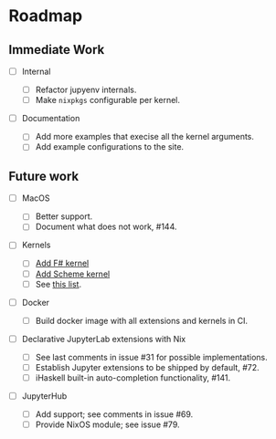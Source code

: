 # Roadmap

## Immediate Work

- [ ] Internal

    - [ ] Refactor jupyenv internals.
    - [ ] Make `nixpkgs` configurable per kernel.

- [ ] Documentation

    - [ ] Add more examples that execise all the kernel arguments.
    - [ ] Add example configurations to the site.

## Future work

- [ ] MacOS

    - [ ] Better support.
    - [ ] Document what does not work, #144.

- [ ] Kernels

    - [ ] [Add F# kernel](https://github.com/tweag/jupyenv/issues/393)
    - [ ] [Add Scheme kernel](https://github.com/tweag/jupyenv/issues/441)
    - [ ] See [this list](https://github.com/tweag/jupyenv/issues/79#issuecomment-670774373).

- [ ] Docker

    - [ ] Build docker image with all extensions and kernels in CI.

- [ ] Declarative JupyterLab extensions with Nix

    - [ ] See last comments in issue #31 for possible implementations.
    - [ ] Establish Jupyter extensions to be shipped by default, #72.
    - [ ] iHaskell built-in auto-completion functionality, #141.

- [ ] JupyterHub

    - [ ] Add support; see comments in issue #69.
    - [ ] Provide NixOS module; see issue #79.
